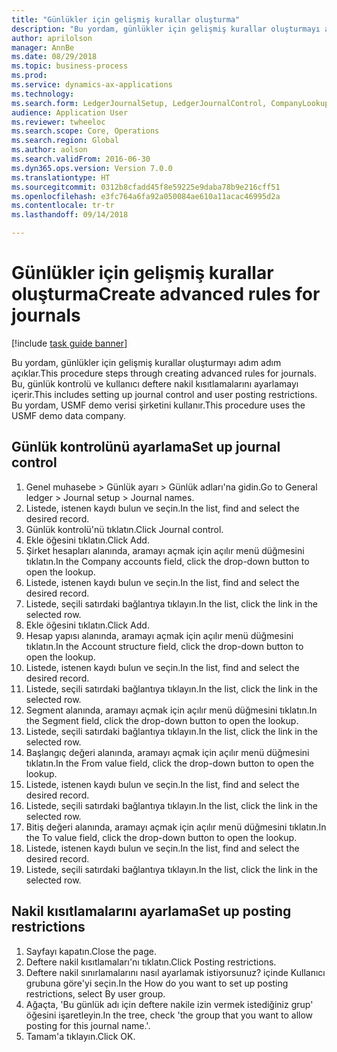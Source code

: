 ```yaml
--- 
title: "Günlükler için gelişmiş kurallar oluşturma"
description: "Bu yordam, günlükler için gelişmiş kurallar oluşturmayı adım adım açıklar."
author: aprilolson
manager: AnnBe
ms.date: 08/29/2018
ms.topic: business-process
ms.prod: 
ms.service: dynamics-ax-applications
ms.technology: 
ms.search.form: LedgerJournalSetup, LedgerJournalControl, CompanyLookup, LedgerJournalPostControl
audience: Application User
ms.reviewer: twheeloc
ms.search.scope: Core, Operations
ms.search.region: Global
ms.author: aolson
ms.search.validFrom: 2016-06-30
ms.dyn365.ops.version: Version 7.0.0
ms.translationtype: HT
ms.sourcegitcommit: 0312b8cfadd45f8e59225e9daba78b9e216cff51
ms.openlocfilehash: e3fc764a6fa92a050084ae610a11acac46995d2a
ms.contentlocale: tr-tr
ms.lasthandoff: 09/14/2018

---
```

# <a name="create-advanced-rules-for-journals"></a><span data-ttu-id="304ba-103">Günlükler için gelişmiş kurallar oluşturma</span><span class="sxs-lookup"><span data-stu-id="304ba-103">Create advanced rules for journals</span></span>

[!include [task guide banner](../../includes/task-guide-banner.md)]

<span data-ttu-id="304ba-104">Bu yordam, günlükler için gelişmiş kurallar oluşturmayı adım adım açıklar.</span><span class="sxs-lookup"><span data-stu-id="304ba-104">This procedure steps through creating advanced rules for journals.</span></span> <span data-ttu-id="304ba-105">Bu, günlük kontrolü ve kullanıcı deftere nakil kısıtlamalarını ayarlamayı içerir.</span><span class="sxs-lookup"><span data-stu-id="304ba-105">This includes setting up journal control and user posting restrictions.</span></span> <span data-ttu-id="304ba-106">Bu yordam, USMF demo verisi şirketini kullanır.</span><span class="sxs-lookup"><span data-stu-id="304ba-106">This procedure uses the USMF demo data company.</span></span>


## <a name="set-up-journal-control"></a><span data-ttu-id="304ba-107">Günlük kontrolünü ayarlama</span><span class="sxs-lookup"><span data-stu-id="304ba-107">Set up journal control</span></span>
1. <span data-ttu-id="304ba-108">Genel muhasebe > Günlük ayarı > Günlük adları'na gidin.</span><span class="sxs-lookup"><span data-stu-id="304ba-108">Go to General ledger > Journal setup > Journal names.</span></span>
2. <span data-ttu-id="304ba-109">Listede, istenen kaydı bulun ve seçin.</span><span class="sxs-lookup"><span data-stu-id="304ba-109">In the list, find and select the desired record.</span></span>
3. <span data-ttu-id="304ba-110">Günlük kontrolü'nü tıklatın.</span><span class="sxs-lookup"><span data-stu-id="304ba-110">Click Journal control.</span></span>
4. <span data-ttu-id="304ba-111">Ekle öğesini tıklatın.</span><span class="sxs-lookup"><span data-stu-id="304ba-111">Click Add.</span></span>
5. <span data-ttu-id="304ba-112">Şirket hesapları alanında, aramayı açmak için açılır menü düğmesini tıklatın.</span><span class="sxs-lookup"><span data-stu-id="304ba-112">In the Company accounts field, click the drop-down button to open the lookup.</span></span>
6. <span data-ttu-id="304ba-113">Listede, istenen kaydı bulun ve seçin.</span><span class="sxs-lookup"><span data-stu-id="304ba-113">In the list, find and select the desired record.</span></span>
7. <span data-ttu-id="304ba-114">Listede, seçili satırdaki bağlantıya tıklayın.</span><span class="sxs-lookup"><span data-stu-id="304ba-114">In the list, click the link in the selected row.</span></span>
8. <span data-ttu-id="304ba-115">Ekle öğesini tıklatın.</span><span class="sxs-lookup"><span data-stu-id="304ba-115">Click Add.</span></span>
9. <span data-ttu-id="304ba-116">Hesap yapısı alanında, aramayı açmak için açılır menü düğmesini tıklatın.</span><span class="sxs-lookup"><span data-stu-id="304ba-116">In the Account structure field, click the drop-down button to open the lookup.</span></span>
10. <span data-ttu-id="304ba-117">Listede, istenen kaydı bulun ve seçin.</span><span class="sxs-lookup"><span data-stu-id="304ba-117">In the list, find and select the desired record.</span></span>
11. <span data-ttu-id="304ba-118">Listede, seçili satırdaki bağlantıya tıklayın.</span><span class="sxs-lookup"><span data-stu-id="304ba-118">In the list, click the link in the selected row.</span></span>
12. <span data-ttu-id="304ba-119">Segment alanında, aramayı açmak için açılır menü düğmesini tıklatın.</span><span class="sxs-lookup"><span data-stu-id="304ba-119">In the Segment field, click the drop-down button to open the lookup.</span></span>
13. <span data-ttu-id="304ba-120">Listede, seçili satırdaki bağlantıya tıklayın.</span><span class="sxs-lookup"><span data-stu-id="304ba-120">In the list, click the link in the selected row.</span></span>
14. <span data-ttu-id="304ba-121">Başlangıç değeri alanında, aramayı açmak için açılır menü düğmesini tıklatın.</span><span class="sxs-lookup"><span data-stu-id="304ba-121">In the From value field, click the drop-down button to open the lookup.</span></span>
15. <span data-ttu-id="304ba-122">Listede, istenen kaydı bulun ve seçin.</span><span class="sxs-lookup"><span data-stu-id="304ba-122">In the list, find and select the desired record.</span></span>
16. <span data-ttu-id="304ba-123">Listede, seçili satırdaki bağlantıya tıklayın.</span><span class="sxs-lookup"><span data-stu-id="304ba-123">In the list, click the link in the selected row.</span></span>
17. <span data-ttu-id="304ba-124">Bitiş değeri alanında, aramayı açmak için açılır menü düğmesini tıklatın.</span><span class="sxs-lookup"><span data-stu-id="304ba-124">In the To value field, click the drop-down button to open the lookup.</span></span>
18. <span data-ttu-id="304ba-125">Listede, istenen kaydı bulun ve seçin.</span><span class="sxs-lookup"><span data-stu-id="304ba-125">In the list, find and select the desired record.</span></span>
19. <span data-ttu-id="304ba-126">Listede, seçili satırdaki bağlantıya tıklayın.</span><span class="sxs-lookup"><span data-stu-id="304ba-126">In the list, click the link in the selected row.</span></span>

## <a name="set-up-posting-restrictions"></a><span data-ttu-id="304ba-127">Nakil kısıtlamalarını ayarlama</span><span class="sxs-lookup"><span data-stu-id="304ba-127">Set up posting restrictions</span></span>
1. <span data-ttu-id="304ba-128">Sayfayı kapatın.</span><span class="sxs-lookup"><span data-stu-id="304ba-128">Close the page.</span></span>
2. <span data-ttu-id="304ba-129">Deftere nakil kısıtlamaları'nı tıklatın.</span><span class="sxs-lookup"><span data-stu-id="304ba-129">Click Posting restrictions.</span></span>
3. <span data-ttu-id="304ba-130">Deftere nakil sınırlamalarını nasıl ayarlamak istiyorsunuz? içinde Kullanıcı grubuna göre'yi seçin.</span><span class="sxs-lookup"><span data-stu-id="304ba-130">In the How do you want to set up posting restrictions, select By user group.</span></span>
4. <span data-ttu-id="304ba-131">Ağaçta, 'Bu günlük adı için deftere nakile izin vermek istediğiniz grup' öğesini işaretleyin.</span><span class="sxs-lookup"><span data-stu-id="304ba-131">In the tree, check 'the group that you want to allow posting for this journal name.'.</span></span>
5. <span data-ttu-id="304ba-132">Tamam'a tıklayın.</span><span class="sxs-lookup"><span data-stu-id="304ba-132">Click OK.</span></span>



